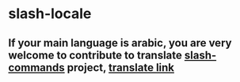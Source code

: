 # slash-locale

## If your main language is arabic, you are very welcome to contribute to translate [slash-commands](https://github.com/FnrDev/slash-commands) project, [translate link](https://crowdin.com/project/slash-commands)